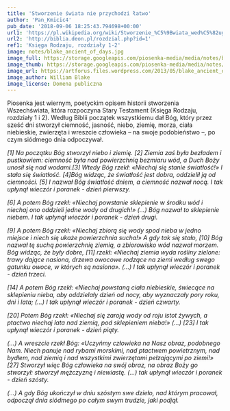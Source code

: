 ```yaml
---
title: 'Stworzenie świata nie przychodzi łatwo'
author: 'Pan_Kmicic4'
pub_date: '2018-09-06 18:25:43.794698+00:00'
url1: 'https://pl.wikipedia.org/wiki/Stworzenie_%C5%9Bwiata_wed%C5%82ug_Biblii'
url2: 'http://biblia.deon.pl/rozdzial.php?id=1'
ref1: 'Księga Rodzaju, rozdziały 1-2'
image: notes/blake_ancient_of_days.jpg
image_full: https://storage.googleapis.com/piosenka-media/media/notes/blake_ancient_of_days.jpg
image_thumb: https://storage.googleapis.com/piosenka-media/media/notes/blake_ancient_of_days.jpg.0x300_q85_upscale.jpg
image_url: https://artforus.files.wordpress.com/2013/05/blake_ancient_of_days.jpg?w=768
image_author: William Blake
image_license: Domena publiczna
---
```


Piosenka jest wiernym, poetyckim opisem historii stworzenia Wszechświata, która rozpoczyna Stary Testament    \(Księga Rodzaju, rozdziały 1 i 2\). Według Biblii początek wszystkiemu dał Bóg, który przez sześć dni stworzył ciemność, jasność, niebo, ziemię, morza, ciała niebieskie, zwierzęta i wreszcie człowieka – na swoje podobieństwo –, po czym siódmego dnia odpoczywał.

_\[1\] Na początku Bóg stworzył niebo i ziemię. \[2\] Ziemia zaś była bezładem i pustkowiem: ciemność była nad powierzchnią bezmiaru wód, a Duch Boży unosił się nad wodami.\[3\] Wtedy Bóg rzekł: «Niechaj się stanie światłość!» I stała się światłość. \[4\]Bóg widząc, że światłość jest dobra, oddzielił ją od ciemności. \[5\] I nazwał Bóg światłość dniem, a ciemność nazwał nocą._ 
_I tak upłynął wieczór i poranek \- dzień pierwszy._ 

_\[6\] A potem Bóg rzekł: «Niechaj powstanie sklepienie w środku wód i niechaj ono oddzieli jedne wody od drugich!» \(...\) Bóg nazwał to sklepienie niebem.                                                          I tak upłynął wieczór                 i  poranek \- dzień drugi._ 

_\[9\] A potem Bóg rzekł: «Niechaj zbiorą się wody spod nieba w jedno miejsce i niech się ukaże powierzchnia sucha!» A gdy tak się stało, \[10\] Bóg nazwał tę suchą powierzchnię ziemią, a zbiorowisko wód nazwał morzem. Bóg widząc, że były dobre, \[11\] rzekł: «Niechaj ziemia wyda rośliny zielone: trawy dające nasiona, drzewa owocowe rodzące na ziemi według swego gatunku owoce, w których są nasiona». \(...\) I tak upłynął wieczór i poranek \- dzień trzeci._ 

_\[14\] A potem Bóg rzekł: «Niechaj powstaną ciała niebieskie, świecące na sklepieniu nieba, aby oddzielały dzień od nocy, aby wyznaczały pory roku, dni i lata; \(...\)_ _I tak upłynął wieczór i poranek \- dzień czwarty._

_\[20\] Potem Bóg rzekł: «Niechaj się zaroją wody od roju istot żywych,               a ptactwo niechaj lata nad ziemią, pod sklepieniem nieba!» \(...\) \[23\] I tak upłynął wieczór i poranek \- dzień piąty._ 

_\(...\) A wreszcie rzekł Bóg: «Uczyńmy człowieka na Nasz obraz, podobnego Nam.             Niech panuje nad rybami morskimi, nad ptactwem powietrznym, nad bydłem, nad ziemią i nad wszystkimi zwierzętami pełzającymi po ziemi!»_ _\[27\] Stworzył więc Bóg człowieka na swój obraz, na obraz Boży go stworzył:_ _stworzył mężczyznę i niewiastę. \(...\) tak upłynął wieczór i poranek \- dzień szósty._

_\(...\) A gdy Bóg ukończył w dniu szóstym swe dzieło, nad którym pracował, odpoczął dnia siódmego po całym swym trudzie, jaki podjął._